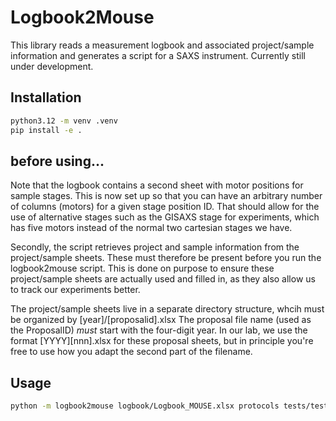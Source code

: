 # Logbook2Mouse

This library reads a measurement logbook and associated project/sample information
and generates a script for a SAXS instrument. Currently still under development.

## Installation

```bash
python3.12 -m venv .venv
pip install -e .
```

## before using... 

Note that the logbook contains a second sheet with motor positions for sample stages. 
This is now set up so that you can have an arbitrary number of columns (motors) for a given stage position ID. 
That should allow for the use of alternative stages such as the GISAXS stage for experiments, which has five motors
instead of the normal two cartesian stages we have. 

Secondly, the script retrieves project and sample information from the project/sample sheets. These must therefore 
be present before you run the logbook2mouse script. This is done on purpose to ensure these project/sample sheets
are actually used and filled in, as they also allow us to track our experiments better. 

The project/sample sheets live in a separate directory structure, whcih must be organized by [year]/[proposalid].xlsx
The proposal file name (used as the ProposalID) *must* start with the four-digit year. In our lab, we use the format
[YYYY][nnn].xlsx for these proposal sheets, but in principle you're free to use how you adapt the second part of the
filename. 

## Usage

```bash
python -m logbook2mouse logbook/Logbook_MOUSE.xlsx protocols tests/testdata/projects test_script.py
```
